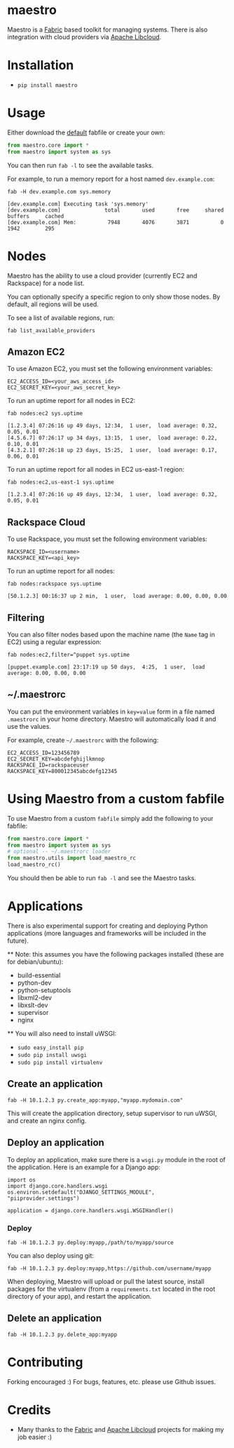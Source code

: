 # maestro
Maestro is a [Fabric](http://fabfile.org) based toolkit for managing systems.  There is also integration with cloud providers via [Apache Libcloud](http://libcloud.apache.org).

# Installation

* `pip install maestro`

# Usage
Either download the [default](https://github.com/ehazlett/maestro/blob/master/fabfile.py) fabfile or create your own:

```python
from maestro.core import *
from maestro import system as sys
```

You can then run `fab -l` to see the available tasks.

For example, to run a memory report for a host named `dev.example.com`:

`fab -H dev.example.com sys.memory`

```
[dev.example.com] Executing task 'sys.memory'
[dev.example.com]              total       used       free     shared    buffers     cached
[dev.example.com] Mem:          7948       4076       3871          0       1942        295
```

# Nodes
Maestro has the ability to use a cloud provider (currently EC2 and Rackspace) for a node list.

You can optionally specify a specific region to only show those nodes.  By default, all regions will be used.

To see a list of available regions, run:

`fab list_available_providers`

## Amazon EC2
To use Amazon EC2, you must set the following environment variables:

```
EC2_ACCESS_ID=<your_aws_access_id>
EC2_SECRET_KEY=<your_aws_secret_key>
```
To run an uptime report for all nodes in EC2:

`fab nodes:ec2 sys.uptime`

```
[1.2.3.4] 07:26:16 up 49 days, 12:34,  1 user,  load average: 0.32, 0.05, 0.01
[4.5.6.7] 07:26:17 up 34 days, 13:15,  1 user,  load average: 0.22, 0.10, 0.01
[4.3.2.1] 07:26:18 up 23 days, 15:25,  1 user,  load average: 0.17, 0.06, 0.01
```

To run an uptime report for all nodes in EC2 us-east-1 region:

`fab nodes:ec2,us-east-1 sys.uptime`

```
[1.2.3.4] 07:26:16 up 49 days, 12:34,  1 user,  load average: 0.32, 0.05, 0.01
```

## Rackspace Cloud
To use Rackspace, you must set the following environment variables:

```
RACKSPACE_ID=<username>
RACKSPACE_KEY=<api_key>
```

To run an uptime report for all nodes:

`fab nodes:rackspace sys.uptime`

```
[50.1.2.3] 00:16:37 up 2 min,  1 user,  load average: 0.00, 0.00, 0.00
```

## Filtering
You can also filter nodes based upon the machine name (the `Name` tag in EC2) using a regular expression:

`fab nodes:ec2,filter=^puppet sys.uptime`

```
[puppet.example.com] 23:17:19 up 50 days,  4:25,  1 user,  load average: 0.00, 0.00, 0.00
```

## ~/.maestrorc
You can put the environment variables in `key=value` form in a file named `.maestrorc` in your home directory.  Maestro will automatically load it and use the values.

For example, create `~/.maestrorc` with the following:

```
EC2_ACCESS_ID=123456789
EC2_SECRET_KEY=abcdefghijlkmnop
RACKSPACE_ID=rackspaceuser
RACKSPACE_KEY=800012345abcdefg12345
```

# Using Maestro from a custom fabfile
To use Maestro from a custom `fabfile` simply add the following to your fabfile:

```python
from maestro.core import *
from maestro import system as sys
# optional -- ~/.maestrorc loader
from maestro.utils import load_maestro_rc
load_maestro_rc()
```

You should then be able to run `fab -l` and see the Maestro tasks.

# Applications

There is also experimental support for creating and deploying Python applications (more languages and frameworks will be included in the future).

** Note: this assumes you have the following packages installed (these are for debian/ubuntu):

 * build-essential
 * python-dev
 * python-setuptools
 * libxml2-dev
 * libxslt-dev
 * supervisor
 * nginx

** You will also need to install uWSGI:

 * `sudo easy_install pip`
 * `sudo pip install uwsgi`
 * `sudo pip install virtualenv`

## Create an application

`fab -H 10.1.2.3 py.create_app:myapp,"myapp.mydomain.com"`

This will create the application directory, setup supervisor to run uWSGI, and create an nginx config.

## Deploy an application

To deploy an application, make sure there is a `wsgi.py` module in the root of the application.  Here is an example for a Django app:

```
import os
import django.core.handlers.wsgi
os.environ.setdefault("DJANGO_SETTINGS_MODULE", "piiprovider.settings")

application = django.core.handlers.wsgi.WSGIHandler()
```

### Deploy

`fab -H 10.1.2.3 py.deploy:myapp,/path/to/myapp/source`

You can also deploy using git:

`fab -H 10.1.2.3 py.deploy:myapp,https://github.com/username/myapp`

When deploying, Maestro will upload or pull the latest source, install packages for the virtualenv (from a `requirements.txt` located in the root directory of your app), and restart the application.

## Delete an application

`fab -H 10.1.2.3 py.delete_app:myapp`

# Contributing
Forking encouraged :)  For bugs, features, etc. please use Github issues.

# Credits

* Many thanks to the [Fabric](http://fabfile.org) and [Apache Libcloud](http://libcloud.apache.org) projects for making my job easier :)
